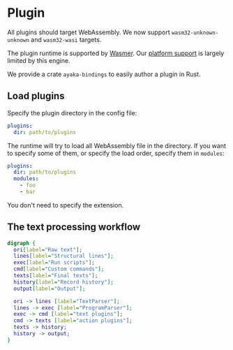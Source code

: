 # Plugin
All plugins should target WebAssembly.
We now support `wasm32-unknown-unknown` and `wasm32-wasi` targets.

The plugin runtime is supported by [Wasmer](https://wasmer.io/).
Our [platform support](../platforms.md) is largely limited by this engine.

We provide a crate `ayaka-bindings` to easily author a plugin in Rust.

## Load plugins
Specify the plugin directory in the config file:
``` yaml
plugins:
  dir: path/to/plugins
```
The runtime will try to load all WebAssembly file in the directory.
If you want to specify some of them, or specify the load order, specify them in `modules`:
``` yaml
plugins:
  dir: path/to/plugins
  modules:
    - foo
    - bar
```
You don't need to specify the extension.

## The text processing workflow
``` dot process
digraph {
  ori[label="Raw text"];
  lines[label="Structural lines"];
  exec[label="Run scripts"];
  cmd[label="Custom commands"];
  texts[label="Final texts"];
  history[label="Record history"];
  output[label="Output"];

  ori -> lines [label="TextParser"];
  lines -> exec [label="ProgramParser"];
  exec -> cmd [label="text plugins"];
  cmd -> texts [label="action plugins"];
  texts -> history;
  history -> output;
}
```

